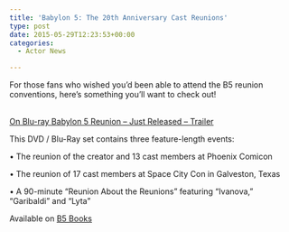 ```yaml
---
title: 'Babylon 5: The 20th Anniversary Cast Reunions'
type: post
date: 2015-05-29T12:23:53+00:00
categories:
  - Actor News

---
```

For those fans who wished you&#8217;d been able to attend the B5 reunion conventions, here&#8217;s something you&#8217;ll want to check out!

<div class="responsiveIframeWrapper">
  <br /><a class="wistia-linkback" href="http://b5books.com">On Blu-ray Babylon 5 Reunion &#8211; Just Released &#8211; Trailer</a>
</div>

This DVD / Blu-Ray set contains three feature-length events:

• The reunion of the creator and 13 cast members at Phoenix Comicon

• The reunion of 17 cast members at Space City Con in Galveston, Texas

• A 90-minute &#8220;Reunion About the Reunions&#8221; featuring &#8220;Ivanova,&#8221; &#8220;Garibaldi&#8221; and &#8220;Lyta&#8221;

Available on [B5 Books][1]

 [1]: http://www.cafepress.com/b5books "Babylon 5 Books website"
